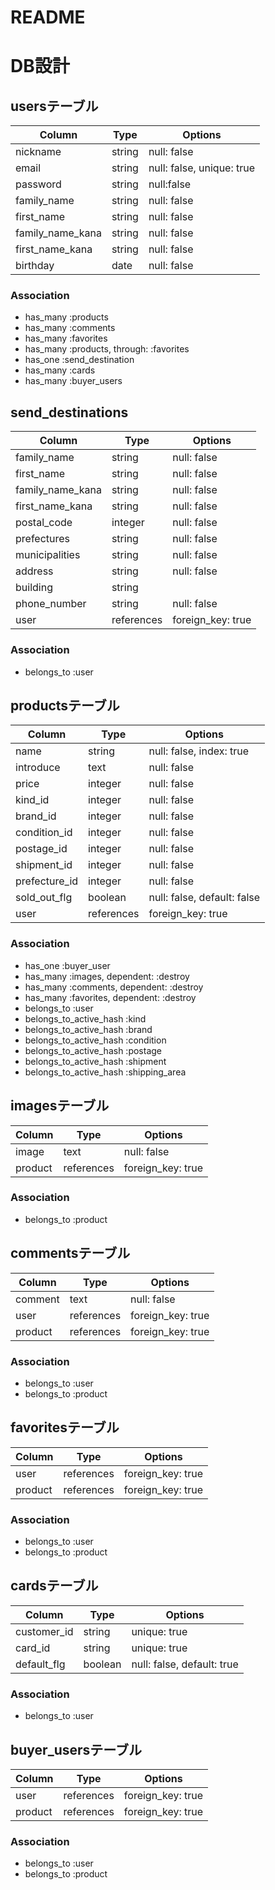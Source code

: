 # README

# DB設計
## usersテーブル
|Column|Type|Options|
|------|----|-------|
|nickname|string|null: false|
|email|string|null: false, unique: true|
|password|string|null:false|
|family_name|string|null: false|
|first_name|string|null: false|
|family_name_kana|string|null: false|
|first_name_kana|string|null: false|
|birthday|date|null: false|
### Association
- has_many :products
- has_many :comments
- has_many :favorites
- has_many :products, through: :favorites
- has_one :send_destination
- has_many :cards
- has_many :buyer_users

## send_destinations
|Column|Type|Options|
|------|----|-------|
|family_name|string|null: false|
|first_name|string|null: false|
|family_name_kana|string|null: false|
|first_name_kana|string|null: false|
|postal_code|integer|null: false|
|prefectures|string|null: false|
|municipalities|string|null: false|
|address|string|null: false|
|building|string||
|phone_number|string|null: false|
|user|references|foreign_key: true|
### Association
- belongs_to :user

## productsテーブル
|Column|Type|Options|
|------|----|-------|
|name|string|null: false, index: true|
|introduce|text|null: false|
|price|integer|null: false|
|kind_id|integer|null: false|
|brand_id|integer|null: false|
|condition_id|integer|null: false|
|postage_id|integer|null: false|
|shipment_id|integer|null: false|
|prefecture_id|integer|null: false|
|sold_out_flg|boolean|null: false, default: false|
|user|references|foreign_key: true|
### Association
- has_one :buyer_user
- has_many :images, dependent: :destroy
- has_many :comments, dependent: :destroy
- has_many :favorites, dependent: :destroy
- belongs_to :user
- belongs_to_active_hash :kind
- belongs_to_active_hash :brand
- belongs_to_active_hash :condition
- belongs_to_active_hash :postage
- belongs_to_active_hash :shipment
- belongs_to_active_hash :shipping_area


## imagesテーブル
|Column|Type|Options|
|------|----|-------|
|image|text|null: false|
|product|references|foreign_key: true|
### Association
- belongs_to :product

## commentsテーブル
|Column|Type|Options|
|------|----|-------|
|comment|text|null: false|
|user|references|foreign_key: true|
|product|references|foreign_key: true|
### Association
- belongs_to :user
- belongs_to :product

## favoritesテーブル
|Column|Type|Options|
|------|----|-------|
|user|references|foreign_key: true|
|product|references|foreign_key: true|
### Association
- belongs_to :user
- belongs_to :product

## cardsテーブル
|Column|Type|Options|
|------|----|-------|
|customer_id|string|unique: true|
|card_id|string|unique: true|
|default_flg|boolean|null: false, default: true|
### Association
- belongs_to :user

## buyer_usersテーブル
|Column|Type|Options|
|------|----|-------|
|user|references|foreign_key: true|
|product|references|foreign_key: true|
### Association
- belongs_to :user
- belongs_to :product
